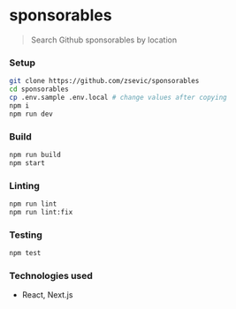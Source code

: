 # sponsorables

> Search Github sponsorables by location

### Setup

```bash
git clone https://github.com/zsevic/sponsorables
cd sponsorables
cp .env.sample .env.local # change values after copying
npm i
npm run dev
```

### Build

```bash
npm run build
npm start
```

### Linting

```bash
npm run lint
npm run lint:fix
```

### Testing

```bash
npm test
```

### Technologies used

- React, Next.js
